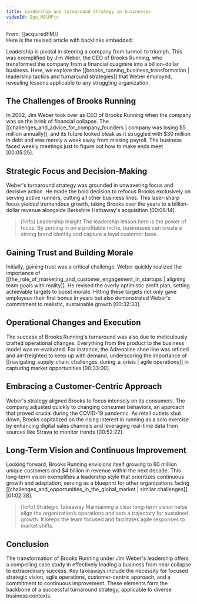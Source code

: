 ```yaml
---
title: Leadership and turnaround strategy in businesses
videoId: Egu_N8lMPjc
---
```


From: [[acquiredFM]] <br/> 
Here is the revised article with backlinks embedded:

Leadership is pivotal in steering a company from turmoil to triumph. This was exemplified by Jim Weber, the CEO of Brooks Running, who transformed the company from a financial quagmire into a billion-dollar business. Here, we explore the [[brooks_running_business_transformation | leadership tactics and turnaround strategies]] that Weber employed, revealing lessons applicable to any struggling organization.

## The Challenges of Brooks Running

In 2002, Jim Weber took over as CEO of Brooks Running when the company was on the brink of financial collapse. The [[challenges_and_advice_for_company_founders | company was losing $5 million annually]], and its future looked bleak as it struggled with $30 million in debt and was merely a week away from missing payroll. The business faced weekly meetings just to figure out how to make ends meet [<a class="yt-timestamp" data-t="00:05:25">00:05:25</a>].

## Strategic Focus and Decision-Making

Weber's turnaround strategy was grounded in unwavering focus and decisive action. He made the bold decision to refocus Brooks exclusively on serving active runners, cutting all other business lines. This laser-sharp focus yielded tremendous growth, taking Brooks over the years to a billion-dollar revenue alongside Berkshire Hathaway's acquisition [<a class="yt-timestamp" data-t="00:06:14">00:06:14</a>].

> [!info] Leadership Insight
> The leadership lesson here is the power of focus. By zeroing in on a profitable niche, businesses can create a strong brand identity and capture a loyal customer base.

## Gaining Trust and Building Morale

Initially, gaining trust was a critical challenge. Weber quickly realized the importance of [[the_role_of_marketing_and_customer_engagement_in_startups | aligning team goals with reality]]. He revised the overly optimistic profit plan, setting achievable targets to boost morale. Hitting these targets not only gave employees their first bonus in years but also demonstrated Weber's commitment to realistic, sustainable growth [<a class="yt-timestamp" data-t="00:32:33">00:32:33</a>].

## Operational Changes and Execution

The success of Brooks Running's turnaround was also due to meticulously crafted operational changes. Everything from the product to the business model was re-evaluated. For instance, the Adrenaline shoe line was refined and air-freighted to keep up with demand, underscoring the importance of [[navigating_supply_chain_challenges_during_a_crisis | agile operations]] in capturing market opportunities [<a class="yt-timestamp" data-t="00:33:00">00:33:00</a>].

## Embracing a Customer-Centric Approach

Weber's strategy aligned Brooks to focus intensely on its consumers. The company adjusted quickly to changing consumer behaviors, an approach that proved crucial during the COVID-19 pandemic. As retail outlets shut down, Brooks capitalized on the rising interest in running as a solo exercise by enhancing digital sales channels and leveraging real-time data from sources like Strava to monitor trends [<a class="yt-timestamp" data-t="00:52:22">00:52:22</a>].

## Long-Term Vision and Continuous Improvement

Looking forward, Brooks Running envisions itself growing to 60 million unique customers and $4 billion in revenue within the next decade. This long-term vision exemplifies a leadership style that prioritizes continuous growth and adaptation, serving as a blueprint for other organizations facing [[challenges_and_opportunities_in_the_global_market | similar challenges]] [<a class="yt-timestamp" data-t="01:02:38">01:02:38</a>].

> [!info] Strategic Takeaway
> Maintaining a clear long-term vision helps align the organization’s operations and sets a trajectory for sustained growth. It keeps the team focused and facilitates agile responses to market shifts.

## Conclusion

The transformation of Brooks Running under Jim Weber's leadership offers a compelling case study in effectively leading a business from near collapse to extraordinary success. Key takeaways include the necessity for focused strategic vision, agile operations, customer-centric approach, and a commitment to continuous improvement. These elements form the backbone of a successful turnaround strategy, applicable to diverse business contexts.